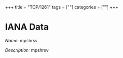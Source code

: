 +++
title = "TCP/1261"
tags = [""]
categories = [""]
+++

# IANA Data

_Name:_ mpshrsv

_Description:_ mpshrsv

